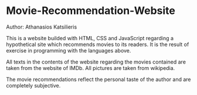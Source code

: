 # Movie-Recommendation-Website
 Author: Athanasios Katsilieris

This is a website builded with HTML, CSS and JavaScript regarding a hypothetical site which recommends movies to its readers.
It is the result of exercise in programming with the languages above.

All texts in the contents of the website regarding the movies contained are taken from the website of IMDb.
All pictures are taken from wikipedia.

The movie recommendations reflect the personal taste of the author and are completely subjective.
